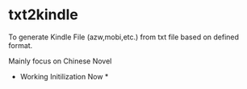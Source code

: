 # txt2kindle

To generate Kindle File (azw,mobi,etc.) from txt file based on defined format.

Mainly focus on Chinese Novel


* Working Initilization Now *
